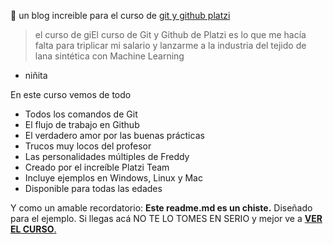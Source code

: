 
🔧
un blog increible para el curso de [git y github platzi](https://platzi.com/clases/1557-git-github/19960-ignorar-archivos-en-el-repositorio-con-gitignore/ "git y github platzi")

> el curso de giEl curso de Git y Github de Platzi es lo que me hacía falta para triplicar mi salario y lanzarme a la industria del tejido de lana sintética con Machine Learning
- niñita


En este curso vemos de todo
- Todos los comandos de Git
- El flujo de trabajo en Github
- El verdadero amor por las buenas prácticas
- Trucos muy locos del profesor
- Las personalidades múltiples de Freddy
-  Creado por el increíble Platzi Team
- Incluye ejemplos en Windows, Linux y Mac
- Disponible para todas las edades

Y como un amable recordatorio: **Este readme.md es un chiste.** Diseñado para el ejemplo. Si llegas acá NO TE LO TOMES EN SERIO y mejor ve a [**VER EL CURSO**.](https://platzi.com/clases/1557-git-github/19960-ignorar-archivos-en-el-repositorio-con-gitignore/ "ver el curso.")